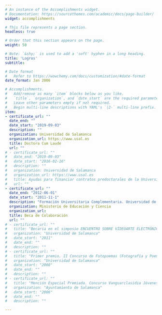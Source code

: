 ```yaml
---
# An instance of the Accomplishments widget.
# Documentation: https://sourcethemes.com/academic/docs/page-builder/
widget: accomplishments

# This file represents a page section.
headless: true

# Order that this section appears on the page.
weight: 50

# Note: `&shy;` is used to add a 'soft' hyphen in a long heading.
title: 'Logros'
subtitle:

# Date format
#   Refer to https://wowchemy.com/docs/customization/#date-format
date_format: Jan 2006

# Accomplishments.
#   Add/remove as many `item` blocks below as you like.
#   `title`, `organization`, and `date_start` are the required parameters.
#   Leave other parameters empty if not required.
#   Begin multi-line descriptions with YAML's `|2-` multi-line prefix.
item:
- certificate_url: ""
  date_end: ""
  date_start: "2019-09-03"
  description: ""
  organization: Universidad de Salamanca
  organization_url: https://www.usal.es
  title: Doctora Cum Laude
  url: ""
# - certificate_url: ""
#   date_end: "2019-09-03"
#   date_start: "2016-02-16"
#   description: ""
#   organization: Universidad de Salamanca
#   organization_url: https://www.usal.es
#   title: Ayudas para financiar contratos predoctorales de la Universidad de Salamanca cofinanciadas por el Banco Santander
#   url: ""
- certificate_url: ""
  date_end: "2012-06-01"
  date_start: "2011-11-1"
  description: "Formación Universitaria Complementaria. Universidad de Salamanca"
  organization: Ministerio de Educación y Ciencia
  organization_url: 
  title: Beca de Colaboración
  url: ""
# - certificate_url: ""
#   title: "Becaria en el simposio ENCUENTRO SOBRE VÍDEOARTE ELECTRÓNICO (Dirección de Arte. Escenografías Audiovisuales)"
#   organization: "Universidad de Salamanca"
#   date_start: "2011"
#   date_end: ""
#   description: ""
# - certificate_url: ""
#   title: "Primer premio. II Concurso de Fotopoemas (Fotografía y Poema)"
#   organization: "Universidad de Salamanca"
#   date_start: "2008"
#   date_end: ""
#   description: ""
# - certificate_url: ""
#   title: "Mención Especial Premiada. Concurso Vanguarclasidia Jóvenes Creadores"
#   organization: "Ayuntamiento de Salamanca"
#   date_start: "2006"
#   date_end: ""
#   description: ""

---
```

